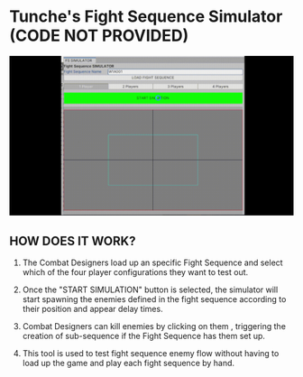 # Tunche's Fight Sequence Simulator (CODE NOT PROVIDED)
![FSCreator](/Images/FSTester.gif)

## HOW DOES IT WORK?
1. The Combat Designers load up an specific Fight Sequence and select which of the four player configurations they want to test out.

2. Once the "START SIMULATION" button is selected, the simulator will start spawning the enemies defined in the fight sequence according to their position and appear delay times.

3. Combat Designers can kill enemies by clicking on them , triggering the creation of sub-sequence if the Fight Sequence has them set up.

4. This tool is used to test fight sequence enemy flow without having to load up the game and play each fight sequence by hand.